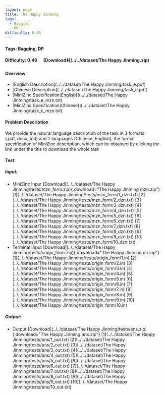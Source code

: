 ```yaml
---
layout: page
title: The Happy Jinming
tags:
  - Bagging
  - DP
difficulty: 0.46
---
```


#### Tags: Bagging, DP
#### Difficulty: 0.46 &nbsp;&nbsp;&nbsp;&nbsp; [Download⬇️](../../dataset/The Happy Jinming.zip)
#### Overview
- [English Description](../../dataset/The Happy Jinming/task_e.pdf)
- [Chinese Description](../../dataset/The Happy Jinming/task_c.pdf)
- [MiniZinc Specification(English)](../../dataset/The Happy Jinming/task_e_mzn.txt)
- [MiniZinc Specification(Chinese)](../../dataset/The Happy Jinming/task_c_mzn.txt)

#### Problem Description
We provide the natural language description of the task in 3 formats (.pdf,.docx,.md) and 2 languages (Chinese, English), the formal specification of MiniZinc description, which can be obtained by clicking the link under the title to download the whole task
#### Test
##### Input:
- MiniZinc Input [Download](../../dataset/The Happy Jinming/tests/mzn_form.zip){:download="The Happy Jinming mzn.zip"} [1](../../dataset/The Happy Jinming/tests/mzn_form/1_dzn.txt) [2](../../dataset/The Happy Jinming/tests/mzn_form/2_dzn.txt) [3](../../dataset/The Happy Jinming/tests/mzn_form/3_dzn.txt) [4](../../dataset/The Happy Jinming/tests/mzn_form/4_dzn.txt) [5](../../dataset/The Happy Jinming/tests/mzn_form/5_dzn.txt) [6](../../dataset/The Happy Jinming/tests/mzn_form/6_dzn.txt) [7](../../dataset/The Happy Jinming/tests/mzn_form/7_dzn.txt) [8](../../dataset/The Happy Jinming/tests/mzn_form/8_dzn.txt) [9](../../dataset/The Happy Jinming/tests/mzn_form/9_dzn.txt) [10](../../dataset/The Happy Jinming/tests/mzn_form/10_dzn.txt) 
- Terminal Input [Download](../../dataset/The Happy Jinming/tests/origin_form.zip){:download="The Happy Jinming ori.zip"} [1](../../dataset/The Happy Jinming/tests/origin_form/1.in) [2](../../dataset/The Happy Jinming/tests/origin_form/2.in) [3](../../dataset/The Happy Jinming/tests/origin_form/3.in) [4](../../dataset/The Happy Jinming/tests/origin_form/4.in) [5](../../dataset/The Happy Jinming/tests/origin_form/5.in) [6](../../dataset/The Happy Jinming/tests/origin_form/6.in) [7](../../dataset/The Happy Jinming/tests/origin_form/7.in) [8](../../dataset/The Happy Jinming/tests/origin_form/8.in) [9](../../dataset/The Happy Jinming/tests/origin_form/9.in) [10](../../dataset/The Happy Jinming/tests/origin_form/10.in) 

##### Output:
- Output [Download](../../dataset/The Happy Jinming/tests/ans.zip){:download="The Happy Jinming ans.zip"} [1](../../dataset/The Happy Jinming/tests/ans/1_out.txt) [2](../../dataset/The Happy Jinming/tests/ans/2_out.txt) [3](../../dataset/The Happy Jinming/tests/ans/3_out.txt) [4](../../dataset/The Happy Jinming/tests/ans/4_out.txt) [5](../../dataset/The Happy Jinming/tests/ans/5_out.txt) [6](../../dataset/The Happy Jinming/tests/ans/6_out.txt) [7](../../dataset/The Happy Jinming/tests/ans/7_out.txt) [8](../../dataset/The Happy Jinming/tests/ans/8_out.txt) [9](../../dataset/The Happy Jinming/tests/ans/9_out.txt) [10](../../dataset/The Happy Jinming/tests/ans/10_out.txt) 

